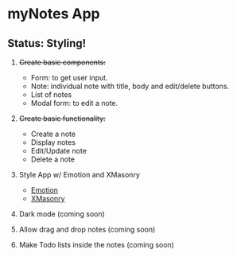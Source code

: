 # myNotes App

## Status: Styling!

1. ~~Create basic components:~~

   - Form: to get user input.
   - Note: individual note with title, body and edit/delete buttons.
   - List of notes
   - Modal form: to edit a note.

2. ~~Create basic functionality:~~

   - Create a note
   - Display notes
   - Edit/Update note
   - Delete a note

3. Style App w/ Emotion and XMasonry

   - [Emotion](https://github.com/emotion-js/emotion)
   - [XMasonry](https://github.com/ZitRos/react-xmasonry)

4. Dark mode (coming soon)

5. Allow drag and drop notes (coming soon)

6. Make Todo lists inside the notes (coming soon)
